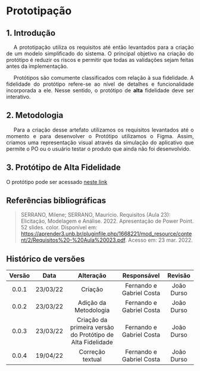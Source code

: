 # Prototipação

## 1. Introdução

<p style="text-indent: 20px; text-align: justify">
A prototipação utiliza os requisitos até então levantados para a criação de um modelo simplificado do sistema.
O principal objetivo na criação do protótipo é reduzir os riscos e permitir que todas as validações sejam feitas antes da implementação.
</p>

<p style="text-indent: 20px; text-align: justify">
Protótipos são comumente classificados com relação à sua fidelidade. A fidelidade do protótipo refere-se ao nível de detalhes e funcionalidade incorporada a ele. Nesse sentido, o protótipo de <b>alta</b> fidelidade deve ser interativo.
</p>

## 2. Metodologia

<p style="text-indent: 20px; text-align: justify">
Para a criação desse artefato utilizamos os requisitos levantados até o momento e para desenvolver o Protótipo utilizamos o Figma. Assim, criamos uma representação visual através da simulação do aplicativo que permite o PO ou o usuário testar o produto que ainda não foi desenvolvido.
</p>

## 3. Protótipo de Alta Fidelidade

O protótipo pode ser acessado [neste link](https://www.figma.com/proto/brLhxsnnfkbU47JAwS9Nqc/Untitled?node-id=0%3A1&scaling=scale-down&page-id=0%3A1&starting-point-node-id=1%3A74)

## Referências bibliográficas

> SERRANO, Milene; SERRANO, Maurício. Requisitos (Aula 23): Elicitação, Modelagem e Análise. 2022. Apresentação de Power Point. 52 slides. color. Disponível em: https://aprender3.unb.br/pluginfile.php/1668221/mod_resource/content/2/Requisitos%20-%20Aula%20023.pdf. Acesso em: 23 mar. 2022.

## Histórico de versões

| Versão |   Data   |                         Alteração                          |       Responsável        |  Revisão   |
| :----: | :------: | :--------------------------------------------------------: | :----------------------: | :--------: |
| 0.0.1  | 23/03/22 |                          Criação                           | Fernando e Gabriel Costa | João Durso |
| 0.0.2  | 23/03/22 |                   Adição da Metodologia                    | Fernando e Gabriel Costa | João Durso |
| 0.0.3  | 23/03/22 | Criação da primeira versão do Protótipo de Alta Fidelidade | Fernando e Gabriel Costa | João Durso |
| 0.0.4  | 19/04/22 |                      Correção textual                      | Fernando e Gabriel Costa | João Durso |
